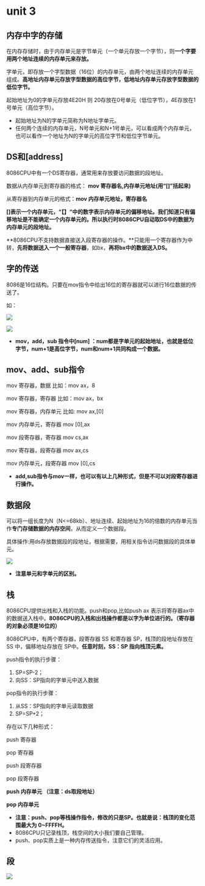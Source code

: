 # unit 3

## 内存中字的存储

在内存存储时，由于内存单元是字节单元（一个单元存放一个字节），则**一个字要用两个地址连续的内存单元来存放。**

字单元，即存放一个字型数据（16位）的内存单元，由两个地址连续的内存单元组成。**高地址内存单元存放字型数据的高位字节，低地址内存单元存放字型数据的低位字节。**

起始地址为0的字单元存放4E20H 则 20存放在0号单元（低位字节），4E存放在1号单元（高位字节）。

- 起始地址为N的字单元简称为N地址字单元。
- 任何两个连续的内存单元，N号单元和N+1号单元，可以看成两个内存单元，也可以看作一个地址为N的字单元的高位字节和低位字节单元。

## DS和[address]

8086CPU中有一个DS寄存器，通常用来存放要访问数据的段地址。

数据从内存单元到寄存器的格式： **mov 寄存器名,内存单元地址(用“[]”括起来)**

从寄存器到内存单元的格式：**mov 内存单元地址，寄存器名**

**[]**表示一个内存单元，“【】“中的数字表示内存单元的偏移地址。我们知道只有偏移地址是不能确定一个内存单元的。所以执行时**8086CPU自动取DS中的数据为内存单元的段地址。**

**8086CPU不支持数据直接送入段寄存器的操作。**只能用一个寄存器作为中转，**先将数据送入一个一般寄存器**，如bx，**再将bx中的数据送入DS。**

## 字的传送

8086是16位结构。只要在mov指令中给出16位的寄存器就可以进行16位数据的传送了。

如：

![](https://img-blog.csdnimg.cn/20200115121525127.PNG)

![](https://img-blog.csdnimg.cn/20200115121547102.PNG)

- **mov，add，sub 指令中[num] ：num都是字单元的起始地址，也就是低位字节，num+1是高位字节，num和num+1共同构成一个数据。**

## mov、add、sub指令

mov 寄存器，数据       比如：mov ax，8

mov 寄存器，寄存器	比如：mov ax，bx

mov 寄存器，内存单元	比如: mov ax,[0]

mov 内存单元，寄存器   mov  [0],ax

mov 段寄存器，寄存器  mov cs,ax

mov 寄存器，段寄存器  mov ax,cs

mov 内存单元，段寄存器  mov [0],cs

- **add,sub指令与mov一样，也可以有以上几种形式，但是不可以对段寄存器进行操作。**

## 数据段

可以将一组长度为N（N<=68kb）、地址连续、起始地址为16的倍数的内存单元当作**专门存储数据的内存空间**，从而定义一个数据段。

具体操作:用ds存放数据段的段地址，根据需要，用相关指令访问数据段的具体单元。

![](https://img-blog.csdnimg.cn/20200115153548856.PNG)

- **注意单元和字单元的区别。**

## 栈

8086CPU提供出栈和入栈的功能。push和pop,比如push ax 表示将寄存器ax中的数据送入栈中。**8086CPU的入栈和出栈操作都是以字为单位进行的。（寄存器的对象必须是16位的）**

8086CPU中，有两个寄存器，段寄存器 SS 和寄存器 SP，栈顶的段地址存放在 SS 中，偏移地址存放在 SP中。**任意时刻，SS：SP 指向栈顶元素。**

push指令的执行步骤：

1. SP=SP-2；
2. 向SS：SP指向的字单元中送入数据

pop指令的执行步骤：

1. 从SS：SP指向的字单元读取数据
2. SP=SP+2；

存在以下几种形式：

push 寄存器

pop 寄存器

push 段寄存器

pop 段寄存器

**push 内存单元   （注意：ds取段地址）**

**pop 内存单元**

- **注意：push、pop等栈操作指令，修改的只是SP。也就是说：栈顶的变化范围最大为 0~FFFFH。**
- 8086CPU只记录栈顶，栈空间的大小我们要自己管理。
- push、pop实质上是一种内存传送指令，注意它们的灵活应用。



## 段

![](https://img-blog.csdnimg.cn/20200116175338709.PNG)

